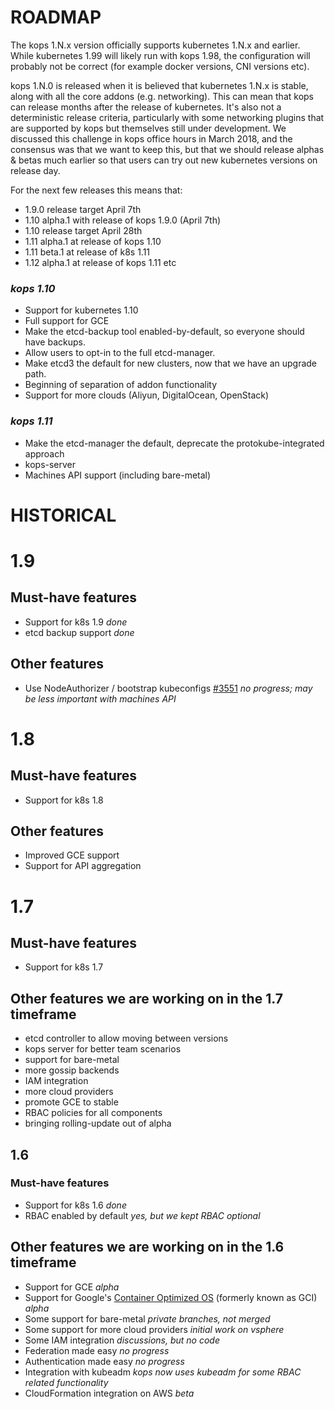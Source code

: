 # ROADMAP

The kops 1.N.x version officially supports kubernetes 1.N.x and earlier.  While kubernetes 1.99 will likely run with kops 1.98,
the configuration will probably not be correct (for example docker versions, CNI versions etc).

kops 1.N.0 is released when it is believed that kubernetes 1.N.x is stable, along with all the core addons (e.g. networking).
This can mean that kops can release months after the release of kubernetes.  It's also not a deterministic release criteria,
particularly with some networking plugins that are supported by kops but themselves still under development.  We discussed
this challenge in kops office hours in March 2018, and the consensus was that we want to keep this, but that we should release
alphas & betas much earlier so that users can try out new kubernetes versions on release day.

For the next few releases this means that:

* 1.9.0 release target April 7th
* 1.10 alpha.1 with release of kops 1.9.0 (April 7th)
* 1.10 release target April 28th
* 1.11 alpha.1 at release of kops 1.10
* 1.11 beta.1 at release of k8s 1.11
* 1.12 alpha.1 at release of kops 1.11 etc


### _kops 1.10_

* Support for kubernetes 1.10
* Full support for GCE
* Make the etcd-backup tool enabled-by-default, so everyone should have backups.
* Allow users to opt-in to the full etcd-manager.
* Make etcd3 the default for new clusters, now that we have an upgrade path.
* Beginning of separation of addon functionality
* Support for more clouds (Aliyun, DigitalOcean, OpenStack)

### _kops 1.11_

* Make the etcd-manager the default, deprecate the protokube-integrated approach
* kops-server
* Machines API support (including bare-metal)

# HISTORICAL

# 1.9

## Must-have features

* Support for k8s 1.9 _done_
* etcd backup support _done_

## Other features

* Use NodeAuthorizer / bootstrap kubeconfigs [#3551](https://github.com/kubernetes/kops/issues/3551) _no progress; may be less important with machines API_

# 1.8

## Must-have features

* Support for k8s 1.8

## Other features

* Improved GCE support
* Support for API aggregation

# 1.7

## Must-have features

* Support for k8s 1.7
 
## Other features we are working on in the 1.7 timeframe

* etcd controller to allow moving between versions
* kops server for better team scenarios
* support for bare-metal
* more gossip backends
* IAM integration
* more cloud providers
* promote GCE to stable
* RBAC policies for all components
* bringing rolling-update out of alpha

## 1.6

### Must-have features

* Support for k8s 1.6 _done_
* RBAC enabled by default _yes, but we kept RBAC optional_

## Other features we are working on in the 1.6 timeframe

* Support for GCE _alpha_
* Support for Google's [Container Optimized OS](https://cloud.google.com/container-optimized-os) (formerly known as GCI) _alpha_
* Some support for bare-metal _private branches, not merged_
* Some support for more cloud providers _initial work on vsphere_
* Some IAM integration _discussions, but no code_
* Federation made easy _no progress_
* Authentication made easy _no progress_
* Integration with kubeadm _kops now uses kubeadm for some RBAC related functionality_
* CloudFormation integration on AWS _beta_


